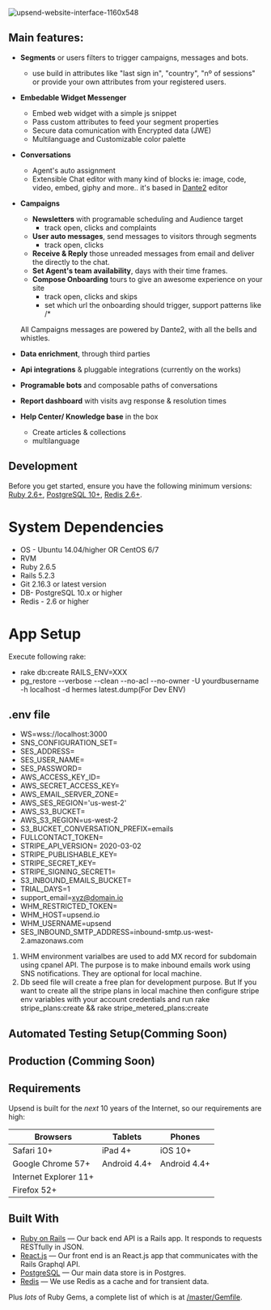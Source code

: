 ![upsend-website-interface-1160x548](https://user-images.githubusercontent.com/48445639/219714138-1cc90098-2f30-4bd9-916e-f8227241a92f.png)

## Main features:

- **Segments** or users filters to trigger campaigns, messages and bots.
  - use build in attributes like "last sign in", "country", "nº of sessions" or provide your own attributes from your registered users.
- **Embedable Widget Messenger**
  - Embed web widget with a simple js snippet
  - Pass custom attributes to feed your segment properties
  - Secure data comunication with Encrypted data (JWE)
  - Multilanguage and Customizable color palette
- **Conversations**
  - Agent's auto assignment
  - Extensible Chat editor with many kind of blocks ie: image, code, video, embed, giphy and more.. it's based in <a href="https://github.com/michelson/Dante2">Dante2</a> editor
- **Campaigns**
  - **Newsletters** with programable scheduling and Audience target
    - track open, clicks and complaints
  - **User auto messages**, send messages to visitors through
  segments
    - track open, clicks
  - **Receive & Reply** those unreaded messages from email and deliver the directly to the chat.
  - **Set Agent's team availability**, days with their time frames.
  - **Compose Onboarding** tours to give an awesome experience on your site
    - track open, clicks and skips
    - set which url the onboarding should trigger, support patterns like /*

  All Campaigns messages are powered by Dante2, with all the bells and whistles.


- **Data enrichment**, through third parties
- **Api integrations** & pluggable integrations (currently on the works)
- **Programable bots** and composable paths of conversations
- **Report dashboard** with visits avg response & resolution times
- **Help Center/ Knowledge base** in the box
  - Create articles & collections
  - multilanguage


## Development

Before you get started, ensure you have the following minimum versions: [Ruby 2.6+](https://www.ruby-lang.org/en/downloads/), [PostgreSQL 10+](https://www.postgresql.org/download/), [Redis 2.6+](https://redis.io/download).


# System Dependencies

* OS - Ubuntu 14.04/higher OR CentOS 6/7
* RVM
* Ruby 2.6.5
* Rails 5.2.3
* Git 2.16.3 or latest version
* DB- PostgreSQL 10.x or higher
* Redis - 2.6 or higher

# App Setup

Execute following rake:
* rake db:create RAILS_ENV=XXX
* pg_restore --verbose --clean --no-acl --no-owner -U yourdbusername -h localhost -d hermes latest.dump(For Dev ENV)


## .env file

  * WS=wss://localhost:3000
  * SNS_CONFIGURATION_SET=
  * SES_ADDRESS=
  * SES_USER_NAME=
  * SES_PASSWORD=
  * AWS_ACCESS_KEY_ID=
  * AWS_SECRET_ACCESS_KEY=
  * AWS_EMAIL_SERVER_ZONE=
  * AWS_SES_REGION='us-west-2'
  * AWS_S3_BUCKET=
  * AWS_S3_REGION=us-west-2
  * S3_BUCKET_CONVERSATION_PREFIX=emails
  * FULLCONTACT_TOKEN=
  * STRIPE_API_VERSION= 2020-03-02
  * STRIPE_PUBLISHABLE_KEY=
  * STRIPE_SECRET_KEY=
  * STRIPE_SIGNING_SECRET1=
  * S3_INBOUND_EMAILS_BUCKET=
  * TRIAL_DAYS=1
  * support_email=xyz@domain.io
  * WHM_RESTRICTED_TOKEN=
  * WHM_HOST=upsend.io
  * WHM_USERNAME=upsend
  * SES_INBOUND_SMTP_ADDRESS=inbound-smtp.us-west-2.amazonaws.com

1. WHM environment varialbes are used to add MX record for subdomain using cpanel API. The purpose is to make inbound emails work using SNS notifications. They are optional for local machine.
2. Db seed file will create a free plan for development purpose. But If you want to create all the stripe plans in local machine then configure stripe env variables with your account credentials and run rake stripe_plans:create && rake stripe_metered_plans:create

## Automated Testing Setup(Comming Soon)

## Production (Comming Soon)

## Requirements

Upsend is built for the *next* 10 years of the Internet, so our requirements are high:

| Browsers              | Tablets      | Phones       |
| --------------------- | ------------ | ------------ |
| Safari 10+            | iPad 4+      | iOS 10+      |
| Google Chrome 57+     | Android 4.4+ | Android 4.4+ |
| Internet Explorer 11+ |              |              |
| Firefox 52+           |              |              |

## Built With

- [Ruby on Rails](https://github.com/rails/rails) &mdash; Our back end API is a Rails app. It responds to requests RESTfully in JSON.
- [React.js](https://github.com/react/react.js) &mdash; Our front end is an React.js app that communicates with the Rails Graphql API.
- [PostgreSQL](https://www.postgresql.org/) &mdash; Our main data store is in Postgres.
- [Redis](https://redis.io/) &mdash; We use Redis as a cache and for transient data.

Plus *lots* of Ruby Gems, a complete list of which is at [/master/Gemfile](https://github.com/uniquesolution29/upsend-crm/blob/master/Gemfile).


